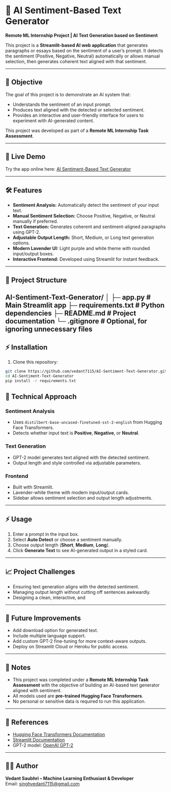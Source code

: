 # 💜 AI Sentiment-Based Text Generator

**Remote ML Internship Project | AI Text Generation based on Sentiment**

This project is a **Streamlit-based AI web application** that generates paragraphs or essays based on the sentiment of a user’s prompt. It detects the sentiment (Positive, Negative, Neutral) automatically or allows manual selection, then generates coherent text aligned with that sentiment.

---

## 🎯 Objective

The goal of this project is to demonstrate an AI system that:

- Understands the sentiment of an input prompt.
- Produces text aligned with the detected or selected sentiment.
- Provides an interactive and user-friendly interface for users to experiment with AI-generated content.

This project was developed as part of a **Remote ML Internship Task Assessment**.

---
## 🚀 Live Demo

Try the app online here: [AI Sentiment-Based Text Generator](https://ai-sentiment-text-generator-3u4rbaggwbembzy9aug7oo.streamlit.app/)

---
## 🛠️ Features

- **Sentiment Analysis:** Automatically detect the sentiment of your input text.
- **Manual Sentiment Selection:** Choose Positive, Negative, or Neutral manually if preferred.
- **Text Generation:** Generates coherent and sentiment-aligned paragraphs using GPT-2.
- **Adjustable Output Length:** Short, Medium, or Long text generation options.
- **Modern Lavender UI:** Light purple and white theme with rounded input/output boxes.
- **Interactive Frontend:** Developed using Streamlit for instant feedback.

---

## 📂 Project Structure

AI-Sentiment-Text-Generator/
│
├─ app.py # Main Streamlit app
├─ requirements.txt # Python dependencies
├─ README.md # Project documentation
└─ .gitignore # Optional, for ignoring unnecessary files
---

## ⚡ Installation

1. Clone this repository:

```bash
git clone https://github.com/vedant7115/AI-Sentiment-Text-Generator.git
cd AI-Sentiment-Text-Generator
pip install -r requirements.txt

```

## 🧠 Technical Approach

### Sentiment Analysis
- Uses `distilbert-base-uncased-finetuned-sst-2-english` from Hugging Face Transformers.
- Detects whether input text is **Positive**, **Negative**, or **Neutral**.

### Text Generation
- GPT-2 model generates text aligned with the detected sentiment.
- Output length and style controlled via adjustable parameters.

### Frontend
- Built with Streamlit.
- Lavender-white theme with modern input/output cards.
- Sidebar allows sentiment selection and output length adjustments.

---

## ⚡ Usage

1. Enter a prompt in the input box.
2. Select **Auto Detect** or choose a sentiment manually.
3. Choose output length (**Short**, **Medium**, **Long**).
4. Click **Generate Text** to see AI-generated output in a styled card.

---

## 📈 Project Challenges

- Ensuring text generation aligns with the detected sentiment.
- Managing output length without cutting off sentences awkwardly.
- Designing a clean, interactive, and
---

## 💾 Future Improvements

- Add download option for generated text.
- Include multiple language support.
- Add custom GPT-2 fine-tuning for more context-aware outputs.
- Deploy on Streamlit Cloud or Heroku for public access.

---

## 📌 Notes

- This project was completed under a **Remote ML Internship Task Assessment** with the objective of building an AI-based text generator aligned with sentiment.
- All models used are **pre-trained Hugging Face Transformers**.
- No personal or sensitive data is required to run this application.

---

## 📌 References

- [Hugging Face Transformers Documentation](https://huggingface.co/docs/transformers/index)
- [Streamlit Documentation](https://docs.streamlit.io/)
- GPT-2 model: [OpenAI GPT-2](https://huggingface.co/gpt2)

---

## 👨‍💻 Author

**Vedant Saubhri – Machine Learning Enthusiast & Developer**  
Email: singhvedant7115@gmail.com
